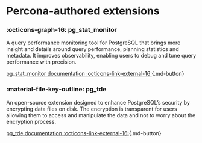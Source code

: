 # Percona-authored extensions

<div data-grid markdown>
<div data-banner markdown>

### :octicons-graph-16: pg_stat_monitor 

A query performance monitoring tool for PostgreSQL that brings more insight and details around query performance, planning statistics and metadata. It improves observability, enabling users to debug and tune query performance with precision.

[pg_stat_monitor documentation :octicons-link-external-16:](https://docs.percona.com/pg-stat-monitor/index.html){.md-button}
</div>

<div data-banner markdown>

### :material-file-key-outline: pg_tde

An open-source extension designed to enhance PostgreSQL’s security by encrypting data files on disk. The encryption is transparent for users allowing them to access and manipulate the data and not to worry about the encryption process.

[pg_tde documentation :octicons-link-external-16:](https://percona.github.io/pg_tde/main/){.md-button}

</div>
</div>
